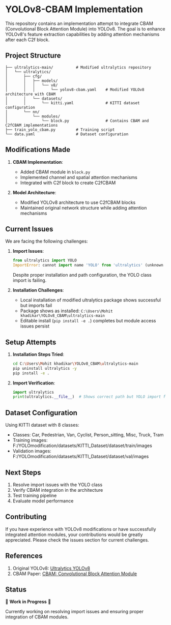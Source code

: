 # YOLOv8-CBAM Implementation

This repository contains an implementation attempt to integrate CBAM (Convolutional Block Attention Module) into YOLOv8. The goal is to enhance YOLOv8's feature extraction capabilities by adding attention mechanisms after each C2f block.

## Project Structure

```
├── ultralytics-main/          # Modified ultralytics repository
│   └── ultralytics/
│       ├── cfg/
│       │   ├── models/
│       │   │   └── v8/
│       │   │       └── yolov8-cbam.yaml    # Modified YOLOv8 architecture with CBAM
│       │   └── datasets/
│       │       └── kitti.yaml              # KITTI dataset configuration
│       └── nn/
│           └── modules/
│               └── block.py                # Contains CBAM and C2fCBAM implementations
├── train_yolo_cbam.py         # Training script
└── data.yaml                  # Dataset configuration
```

## Modifications Made

1. **CBAM Implementation**: 
   - Added CBAM module in `block.py`
   - Implemented channel and spatial attention mechanisms
   - Integrated with C2f block to create C2fCBAM

2. **Model Architecture**:
   - Modified YOLOv8 architecture to use C2fCBAM blocks
   - Maintained original network structure while adding attention mechanisms

## Current Issues

We are facing the following challenges:

1. **Import Issues**:
   ```python
   from ultralytics import YOLO
   ImportError: cannot import name 'YOLO' from 'ultralytics' (unknown location)
   ```
   Despite proper installation and path configuration, the YOLO class import is failing.

2. **Installation Challenges**:
   - Local installation of modified ultralytics package shows successful but imports fail
   - Package shows as installed: `C:\Users\Mohit khadikar\YOLOv8_CBAM\ultralytics-main`
   - Editable install (`pip install -e .`) completes but module access issues persist

## Setup Attempts

1. **Installation Steps Tried**:
   ```bash
   cd C:\Users\Mohit khadikar\YOLOv8_CBAM\ultralytics-main
   pip uninstall ultralytics -y
   pip install -e .
   ```

2. **Import Verification**:
   ```python
   import ultralytics
   print(ultralytics.__file__)  # Shows correct path but YOLO import fails
   ```

## Dataset Configuration

Using KITTI dataset with 8 classes:
- Classes: Car, Pedestrian, Van, Cyclist, Person_sitting, Misc, Truck, Tram
- Training images: F:/YOLOmodification/datasets/KITTI_Dataset/dataset/train/images
- Validation images: F:/YOLOmodification/datasets/KITTI_Dataset/dataset/val/images

## Next Steps

1. Resolve import issues with the YOLO class
2. Verify CBAM integration in the architecture
3. Test training pipeline
4. Evaluate model performance

## Contributing

If you have experience with YOLOv8 modifications or have successfully integrated attention modules, your contributions would be greatly appreciated. Please check the issues section for current challenges.

## References

1. Original YOLOv8: [Ultralytics YOLOv8](https://github.com/ultralytics/ultralytics)
2. CBAM Paper: [CBAM: Convolutional Block Attention Module](https://arxiv.org/abs/1807.06521)

## Status

🚧 **Work in Progress** 🚧

Currently working on resolving import issues and ensuring proper integration of CBAM modules. 